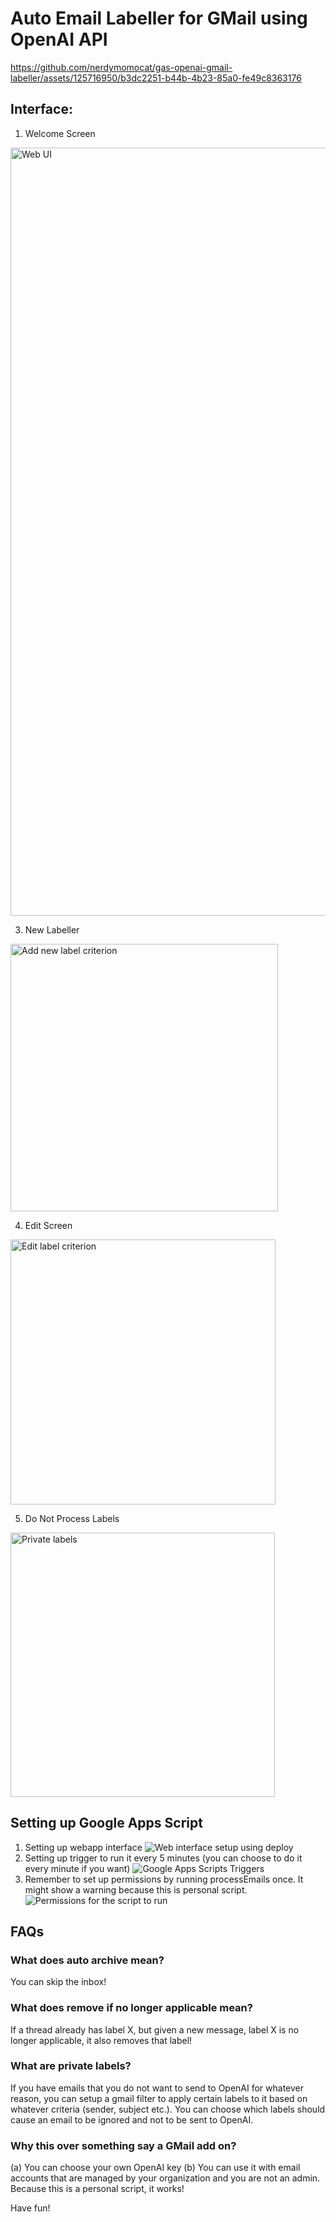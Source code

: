 # Auto Email Labeller for GMail using OpenAI API

https://github.com/nerdymomocat/gas-openai-gmail-labeller/assets/125716950/b3dc2251-b44b-4b23-85a0-fe49c8363176


## Interface:
1. Welcome Screen
<img width="1229" alt="Web UI" src="https://github.com/nerdymomocat/gas-openai-gmail-labeller/assets/125716950/b50daadd-508c-413b-bbb0-a76580fad9f4">

3. New Labeller
<img width="428" alt="Add new label criterion" src="https://github.com/nerdymomocat/gas-openai-gmail-labeller/assets/125716950/bdc3c87a-7b9f-4f2c-b2d2-c64f44fb844a">

4. Edit Screen
<img width="424" alt="Edit label criterion" src="https://github.com/nerdymomocat/gas-openai-gmail-labeller/assets/125716950/7660b861-2f24-4ca0-8a01-3b35c4fb0a88">

5. Do Not Process Labels
<img width="423" alt="Private labels" src="https://github.com/nerdymomocat/gas-openai-gmail-labeller/assets/125716950/c3a1d991-8c55-47b4-8a11-9e50a432864f">

## Setting up Google Apps Script
1. Setting up webapp interface
![Web interface setup using deploy](https://github.com/nerdymomocat/gas-openai-gmail-labeller/assets/125716950/826381e0-299d-4e05-9336-8b4076c1fc24)
2. Setting up trigger to run it every 5 minutes (you can choose to do it every minute if you want)
![Google Apps Scripts Triggers](https://github.com/nerdymomocat/gas-openai-gmail-labeller/assets/125716950/09f94f0b-d36c-4fc4-88b6-b0a9cdca2fe7)
3. Remember to set up permissions by running processEmails once. It might show a warning because this is personal script.
![Permissions for the script to run](https://github.com/nerdymomocat/gas-openai-gmail-labeller/assets/125716950/1b7386f1-3818-456b-ac0a-d571ca1c1369)


## FAQs
### What does auto archive mean?
You can skip the inbox!

### What does remove if no longer applicable mean?
If a thread already has label X, but given a new message, label X is no longer applicable, it also removes that label!

### What are private labels?
If you have emails that you do not want to send to OpenAI for whatever reason, you can setup a gmail filter to apply certain labels to it based on whatever criteria (sender, subject etc.). You can choose which labels should cause an email to be ignored and not to be sent to OpenAI.

### Why this over something say a GMail add on?
(a) You can choose your own OpenAI key
(b) You can use it with email accounts that are managed by your organization and you are not an admin. Because this is a personal script, it works!

Have fun!





